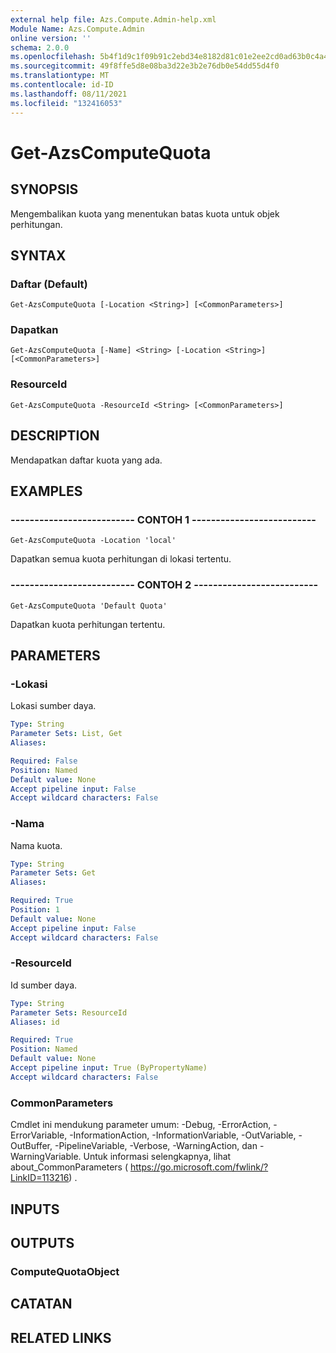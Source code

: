```yaml
---
external help file: Azs.Compute.Admin-help.xml
Module Name: Azs.Compute.Admin
online version: ''
schema: 2.0.0
ms.openlocfilehash: 5b4f1d9c1f09b91c2ebd34e8182d81c01e2ee2cd0ad63b0c4a4c1f109d1623cb
ms.sourcegitcommit: 49f8ffe5d8e08ba3d22e3b2e76db0e54dd55d4f0
ms.translationtype: MT
ms.contentlocale: id-ID
ms.lasthandoff: 08/11/2021
ms.locfileid: "132416053"
---
```

# Get-AzsComputeQuota

## SYNOPSIS
Mengembalikan kuota yang menentukan batas kuota untuk objek perhitungan.

## SYNTAX

### Daftar (Default)
```
Get-AzsComputeQuota [-Location <String>] [<CommonParameters>]
```

### Dapatkan
```
Get-AzsComputeQuota [-Name] <String> [-Location <String>] [<CommonParameters>]
```

### ResourceId
```
Get-AzsComputeQuota -ResourceId <String> [<CommonParameters>]
```

## DESCRIPTION
Mendapatkan daftar kuota yang ada.

## EXAMPLES

### -------------------------- CONTOH 1 --------------------------
```
Get-AzsComputeQuota -Location 'local'
```

Dapatkan semua kuota perhitungan di lokasi tertentu.

### -------------------------- CONTOH 2 --------------------------
```
Get-AzsComputeQuota 'Default Quota'
```

Dapatkan kuota perhitungan tertentu.

## PARAMETERS

### -Lokasi
Lokasi sumber daya.

```yaml
Type: String
Parameter Sets: List, Get
Aliases: 

Required: False
Position: Named
Default value: None
Accept pipeline input: False
Accept wildcard characters: False
```

### -Nama
Nama kuota.

```yaml
Type: String
Parameter Sets: Get
Aliases: 

Required: True
Position: 1
Default value: None
Accept pipeline input: False
Accept wildcard characters: False
```

### -ResourceId
Id sumber daya.

```yaml
Type: String
Parameter Sets: ResourceId
Aliases: id

Required: True
Position: Named
Default value: None
Accept pipeline input: True (ByPropertyName)
Accept wildcard characters: False
```

### CommonParameters
Cmdlet ini mendukung parameter umum: -Debug, -ErrorAction, -ErrorVariable, -InformationAction, -InformationVariable, -OutVariable, -OutBuffer, -PipelineVariable, -Verbose, -WarningAction, dan -WarningVariable. Untuk informasi selengkapnya, lihat about_CommonParameters ( https://go.microsoft.com/fwlink/?LinkID=113216) .

## INPUTS

## OUTPUTS

### ComputeQuotaObject

## CATATAN

## RELATED LINKS

